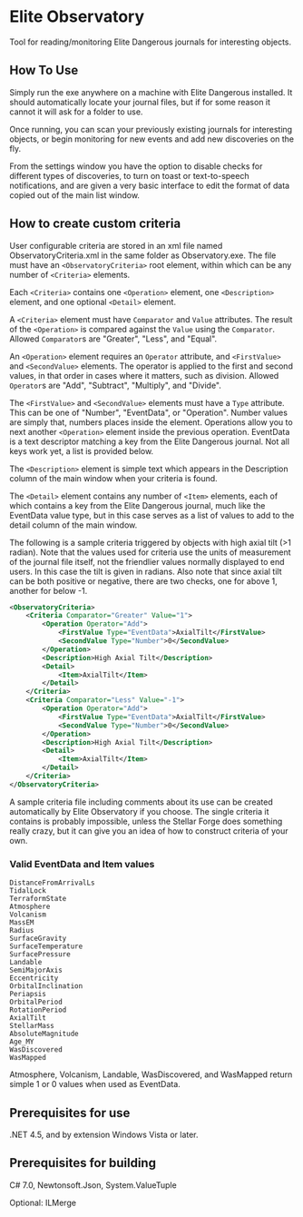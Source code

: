 # Elite Observatory
Tool for reading/monitoring Elite Dangerous journals for interesting objects.

## How To Use
Simply run the exe anywhere on a machine with Elite Dangerous installed. It should automatically locate your journal files, but if for some reason it cannot it will ask for a folder to use.

Once running, you can scan your previously existing journals for interesting objects, or begin monitoring for new events and add new discoveries on the fly.

From the settings window you have the option to disable checks for different types of discoveries, to turn on toast or text-to-speech notifications, and are given a very basic interface to edit the format of data copied out of the main list window.

## How to create custom criteria
User configurable criteria are stored in an xml file named ObservatoryCriteria.xml in the same folder as Observatory.exe. The file must have an `<ObservatoryCriteria>` root element, within which can be any number of `<Criteria>` elements.

Each `<Criteria>` contains one `<Operation>` element, one `<Description>` element, and one optional `<Detail>` element.

A `<Criteria>` element must have `Comparator` and `Value` attributes. The result of the `<Operation>` is compared against the `Value` using the `Comparator`.  Allowed `Comparator`s are "Greater", "Less", and "Equal".

An `<Operation>` element requires an `Operator` attribute, and `<FirstValue>` and `<SecondValue>` elements. The operator is applied to the first and second values, in that order in cases where it matters, such as division. Allowed `Operator`s are "Add", "Subtract", "Multiply", and "Divide".

The `<FirstValue>` and `<SecondValue>` elements must have a `Type` attribute. This can be one of "Number", "EventData", or "Operation". Number values are simply that, numbers places inside the element. Operations allow you to next another `<Operation>` element inside the previous operation. EventData is a text descriptor matching a key from the Elite Dangerous journal. Not all keys work yet, a list is provided below.

The `<Description>` element is simple text which appears in the Description column of the main window when your criteria is found.

The `<Detail>` element contains any number of `<Item>` elements, each of which contains a key from the Elite Dangerous journal, much like the EventData value type, but in this case serves as a list of values to add to the detail column of the main window.

The following is a sample criteria triggered by objects with high axial tilt (>1 radian). Note that the values used for criteria use the units of measurement of the journal file itself, not the friendlier values normally displayed to end users. In this case the tilt is given in radians. Also note that since axial tilt can be both positive or negative, there are two checks, one for above 1, another for below -1.

```xml
<ObservatoryCriteria>
	<Criteria Comparator="Greater" Value="1">
		<Operation Operator="Add">
			<FirstValue Type="EventData">AxialTilt</FirstValue>
			<SecondValue Type="Number">0</SecondValue>
		</Operation>
		<Description>High Axial Tilt</Description>
		<Detail>
			<Item>AxialTilt</Item>
		</Detail>
	</Criteria>
	<Criteria Comparator="Less" Value="-1">
		<Operation Operator="Add">
			<FirstValue Type="EventData">AxialTilt</FirstValue>
			<SecondValue Type="Number">0</SecondValue>
		</Operation>
		<Description>High Axial Tilt</Description>
		<Detail>
			<Item>AxialTilt</Item>
		</Detail>
	</Criteria>
</ObservatoryCriteria>
```

A sample criteria file including comments about its use can be created automatically by Elite Observatory if you choose. The single criteria it contains is probably impossible, unless the Stellar Forge does something really crazy, but it can give you an idea of how to construct criteria of your own.

### Valid EventData and Item values
```
DistanceFromArrivalLs
TidalLock
TerraformState
Atmosphere
Volcanism
MassEM
Radius
SurfaceGravity
SurfaceTemperature
SurfacePressure
Landable
SemiMajorAxis
Eccentricity
OrbitalInclination
Periapsis
OrbitalPeriod
RotationPeriod
AxialTilt
StellarMass
AbsoluteMagnitude
Age_MY
WasDiscovered
WasMapped
```

Atmosphere, Volcanism, Landable, WasDiscovered, and WasMapped return simple 1 or 0 values when used as EventData.

## Prerequisites for use
.NET 4.5, and by extension Windows Vista or later.

## Prerequisites for building
C# 7.0, Newtonsoft.Json, System.ValueTuple

Optional: ILMerge

